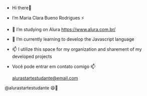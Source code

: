 -  Hi there👋
- I’m Maria Clara Bueno Rodrigues ⚡
-  👀 I’m studying on Alura https://www.alura.com.br/ 
- 🌱 I’m currently learning to develop the Javascript language 
- 📫 I utilize this space for my organization and sharement of my developed projects
-  Você pode entrar em contato comigo 📫

   alurastartestudante@email.com

 @alurastartestudante
 😄💙
 
<!---
MariaBuen0/MariaBuen0 is a ✨ special ✨ repository because its `README.md` (this file) appears on your GitHub profile.
You can click the Preview link to take a look at your changes.
--->

